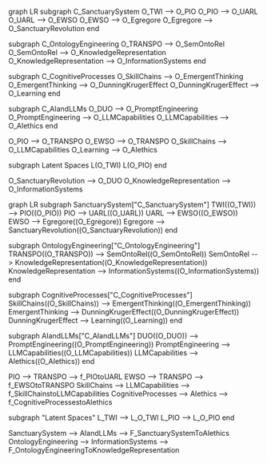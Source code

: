 graph LR
  subgraph C_SanctuarySystem
    O_TWI --> O_PIO
    O_PIO --> O_UARL
    O_UARL --> O_EWSO
    O_EWSO --> O_Egregore
    O_Egregore --> O_SanctuaryRevolution
  end

  subgraph C_OntologyEngineering
    O_TRANSPO --> O_SemOntoRel
    O_SemOntoRel --> O_KnowledgeRepresentation
    O_KnowledgeRepresentation --> O_InformationSystems
  end

  subgraph C_CognitiveProcesses
    O_SkillChains --> O_EmergentThinking
    O_EmergentThinking --> O_DunningKrugerEffect
    O_DunningKrugerEffect --> O_Learning 
  end 

  subgraph C_AIandLLMs
    O_DUO --> O_PromptEngineering
    O_PromptEngineering --> O_LLMCapabilities
    O_LLMCapabilities --> O_AIethics
  end

  O_PIO --> O_TRANSPO
  O_EWSO --> O_TRANSPO
  O_SkillChains --> O_LLMCapabilities
  O_Learning --> O_AIethics

  subgraph Latent Spaces
    L(O_TWI)
    L(O_PIO)
  end

  O_SanctuaryRevolution --> O_DUO
  O_KnowledgeRepresentation --> O_InformationSystems





















  graph LR
  subgraph SanctuarySystem["C_SanctuarySystem"]
    TWI((O_TWI)) --> PIO((O_PIO))
    PIO --> UARL((O_UARL))
    UARL --> EWSO((O_EWSO))
    EWSO --> Egregore((O_Egregore))
    Egregore --> SanctuaryRevolution((O_SanctuaryRevolution))
  end

  subgraph OntologyEngineering["C_OntologyEngineering"]
    TRANSPO((O_TRANSPO)) --> SemOntoRel((O_SemOntoRel))
    SemOntoRel --> KnowledgeRepresentation((O_KnowledgeRepresentation))
    KnowledgeRepresentation --> InformationSystems((O_InformationSystems))
  end

  subgraph CognitiveProcesses["C_CognitiveProcesses"]
    SkillChains((O_SkillChains)) --> EmergentThinking((O_EmergentThinking))
    EmergentThinking --> DunningKrugerEffect((O_DunningKrugerEffect))
    DunningKrugerEffect --> Learning((O_Learning)) 
  end 

  subgraph AIandLLMs["C_AIandLLMs"]
    DUO((O_DUO)) --> PromptEngineering((O_PromptEngineering))
    PromptEngineering --> LLMCapabilities((O_LLMCapabilities))
    LLMCapabilities --> AIethics((O_AIethics))
  end

  PIO --> TRANSPO --> f_PIOtoUARL
  EWSO --> TRANSPO --> f_EWSOtoTRANSPO
  SkillChains --> LLMCapabilities --> f_SkillChainstoLLMCapabilities
  CognitiveProcesses --> AIethics --> f_CognitiveProcessestoAIethics

  subgraph "Latent Spaces"
    L_TWI --> L_O_TWI
    L_PIO --> L_O_PIO
  end

  SanctuarySystem --> AIandLLMs --> F_SanctuarySystemToAIethics
  OntologyEngineering --> InformationSystems --> F_OntologyEngineeringToKnowledgeRepresentation
